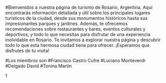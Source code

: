 #Bienvenidos a nuestra página de turismo de Rosario, Argentina. Aquí encontrarás información detallada y útil sobre los principales lugares turísticos de la ciudad, desde sus monumentos históricos hasta sus impresionantes parques y jardines. Además, te ofrecemos recomendaciones sobre restaurantes y bares, eventos culturales y deportivos, y todo lo que necesitas para disfrutar de una experiencia inolvidable en Rosario. Te invitamos a explorar nuestra página y descubrir todo lo que esta hermosa ciudad tiene para ofrecer. ¡Esperamos que disfrutes de tu visita!

#Los miembros son 
#Francisco Castro Cufre
#Luciano Monteverdr
#Delgado David
#Tonina Martin


1